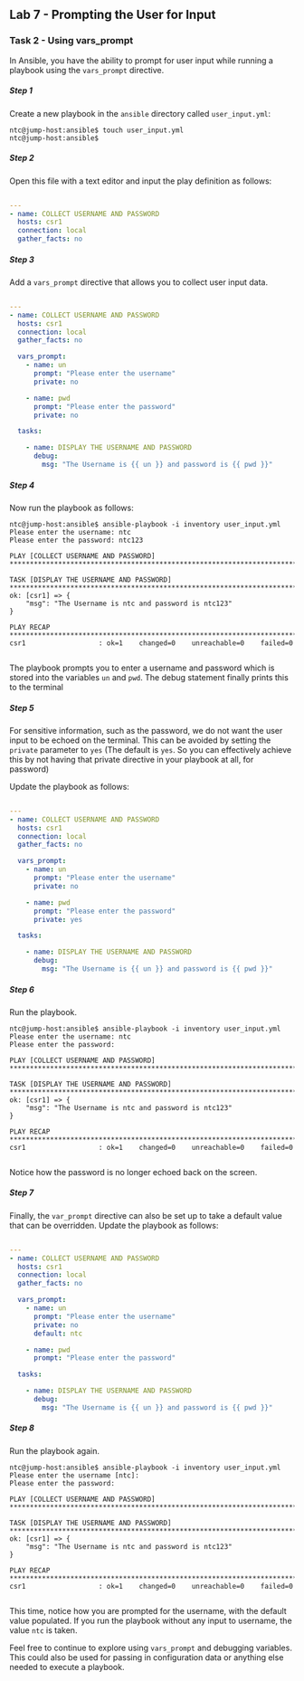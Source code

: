 ## Lab 7 - Prompting the User for Input


### Task 2 - Using vars_prompt

In Ansible, you have the ability to prompt for user input while running a playbook using the `vars_prompt` directive.

##### Step 1

Create a new playbook in the `ansible` directory called `user_input.yml`:

```
ntc@jump-host:ansible$ touch user_input.yml
ntc@jump-host:ansible$

```

##### Step 2

Open this file with a text editor and input the play definition as follows:

``` yaml

---
- name: COLLECT USERNAME AND PASSWORD
  hosts: csr1
  connection: local
  gather_facts: no

```


##### Step 3

Add a `vars_prompt` directive that allows you to collect user input data.

``` yaml

---
- name: COLLECT USERNAME AND PASSWORD
  hosts: csr1
  connection: local
  gather_facts: no

  vars_prompt:
    - name: un
      prompt: "Please enter the username"
      private: no

    - name: pwd
      prompt: "Please enter the password"
      private: no

  tasks:

    - name: DISPLAY THE USERNAME AND PASSWORD
      debug:
        msg: "The Username is {{ un }} and password is {{ pwd }}"

```

##### Step 4

Now run the playbook as follows:

```
ntc@jump-host:ansible$ ansible-playbook -i inventory user_input.yml
Please enter the username: ntc
Please enter the password: ntc123

PLAY [COLLECT USERNAME AND PASSWORD] ************************************************************************************

TASK [DISPLAY THE USERNAME AND PASSWORD] ********************************************************************************
ok: [csr1] => {
    "msg": "The Username is ntc and password is ntc123"
}

PLAY RECAP **************************************************************************************************************
csr1                  : ok=1    changed=0    unreachable=0    failed=0   


```

The playbook prompts you to enter a username and password which is stored into the variables `un` and `pwd`. The debug statement finally prints this to the terminal

##### Step 5

For sensitive information, such as the password, we do not want the user input to be echoed on the terminal. This can be avoided by setting the `private` parameter to `yes` (The default is `yes`. So you can effectively achieve this by not having that private directive in your playbook at all, for password)


Update the playbook as follows:

``` yaml

---
- name: COLLECT USERNAME AND PASSWORD
  hosts: csr1
  connection: local
  gather_facts: no

  vars_prompt:
    - name: un
      prompt: "Please enter the username"
      private: no

    - name: pwd
      prompt: "Please enter the password"
      private: yes

  tasks:

    - name: DISPLAY THE USERNAME AND PASSWORD
      debug:
        msg: "The Username is {{ un }} and password is {{ pwd }}"

```


##### Step 6

Run the playbook.

```
ntc@jump-host:ansible$ ansible-playbook -i inventory user_input.yml
Please enter the username: ntc
Please enter the password:

PLAY [COLLECT USERNAME AND PASSWORD] ************************************************************************************

TASK [DISPLAY THE USERNAME AND PASSWORD] ********************************************************************************
ok: [csr1] => {
    "msg": "The Username is ntc and password is ntc123"
}

PLAY RECAP **************************************************************************************************************
csr1                  : ok=1    changed=0    unreachable=0    failed=0   


```

Notice how the password is no longer echoed back on the screen.


##### Step 7

Finally, the `var_prompt` directive can also be set up to take a default value that can be overridden. Update the playbook as follows:


``` yaml

---
- name: COLLECT USERNAME AND PASSWORD
  hosts: csr1
  connection: local
  gather_facts: no

  vars_prompt:
    - name: un
      prompt: "Please enter the username"
      private: no
      default: ntc

    - name: pwd
      prompt: "Please enter the password"

  tasks:

    - name: DISPLAY THE USERNAME AND PASSWORD
      debug:
        msg: "The Username is {{ un }} and password is {{ pwd }}"

```


##### Step 8


Run the playbook again.

```
ntc@jump-host:ansible$ ansible-playbook -i inventory user_input.yml
Please enter the username [ntc]:
Please enter the password:

PLAY [COLLECT USERNAME AND PASSWORD] ************************************************************************************

TASK [DISPLAY THE USERNAME AND PASSWORD] ********************************************************************************
ok: [csr1] => {
    "msg": "The Username is ntc and password is ntc123"
}

PLAY RECAP **************************************************************************************************************
csr1                  : ok=1    changed=0    unreachable=0    failed=0   


```

This time, notice how you are prompted for the username, with the default value populated. If you run the playbook without any input to username, the value `ntc` is taken.

Feel free to continue to explore using `vars_prompt` and debugging variables.  This could also be used for passing in configuration data or anything else needed to execute a playbook.
